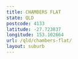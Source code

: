 ```yaml
---
title: CHAMBERS FLAT
state: QLD
postcode: 4133
latitude: -27.723837
longitude: 153.102664
url: /qld/chambers-flat/
layout: suburb
---
```

